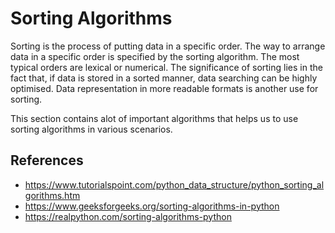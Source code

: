 # Sorting Algorithms
Sorting is the process of putting data in a specific order. The way to arrange data in a specific order 
is specified by the sorting algorithm. The most typical orders are lexical or numerical. The significance 
of sorting lies in the fact that, if data is stored in a sorted manner, data searching can be highly optimised. 
Data representation in more readable formats is another use for sorting.

This section contains alot of important algorithms that helps us to use sorting algorithms in various scenarios. 
## References
* <https://www.tutorialspoint.com/python_data_structure/python_sorting_algorithms.htm>
* <https://www.geeksforgeeks.org/sorting-algorithms-in-python>
* <https://realpython.com/sorting-algorithms-python>
